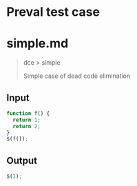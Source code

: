 # Preval test case

# simple.md

> dce > simple
>
> Simple case of dead code elimination

## Input

`````js filename=intro
function f() {
  return 1;
  return 2;
}
$(f());
`````

## Output

`````js filename=intro
$(1);
`````
